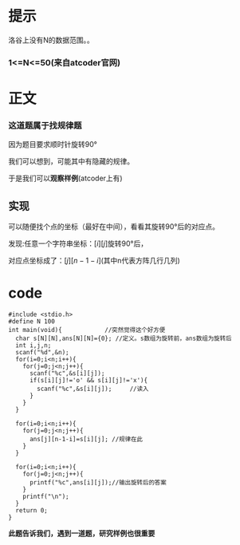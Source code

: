 # 提示
洛谷上没有N的数据范围。。

### 1<=N<=50(来自atcoder官网)
# 正文
### 这道题属于找规律题


因为题目要求顺时针旋转90°

我们可以想到，可能其中有隐藏的规律。

于是我们可以**观察样例**(atcoder上有)

## 实现

可以随便找个点的坐标（最好在中间），看看其旋转90°后的对应点。

发现:任意一个字符串坐标：$[i][j]$旋转90°后，

对应点坐标成了：$[j][n-1-i]$(其中n代表方阵几行几列)

# code
```
#include <stdio.h>
#define N 100
int main(void){            //突然觉得这个好方便
  char s[N][N],ans[N][N]={0}; //定义。s数组为旋转前，ans数组为旋转后
  int i,j,n;
  scanf("%d",&n);
  for(i=0;i<n;i++){
    for(j=0;j<n;j++){
      scanf("%c",&s[i][j]);
      if(s[i][j]!='o' && s[i][j]!='x'){
        scanf("%c",&s[i][j]);     //读入
      }
    }
  }

  for(i=0;i<n;i++){
    for(j=0;j<n;j++){
      ans[j][n-1-i]=s[i][j]; //规律在此
    }
  }

  for(i=0;i<n;i++){
    for(j=0;j<n;j++){
      printf("%c",ans[i][j]);//输出旋转后的答案
    }
    printf("\n");
  }
  return 0;
}

```
**此题告诉我们，遇到一道题，研究样例也很重要**